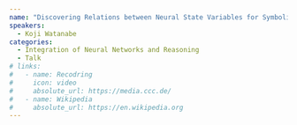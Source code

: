 ```yaml
---
name: "Discovering Relations between Neural State Variables for Symbolic Regression"
speakers:
  - Koji Watanabe
categories:
  - Integration of Neural Networks and Reasoning
  - Talk
# links:
#   - name: Recodring
#     icon: video
#     absolute_url: https://media.ccc.de/
#   - name: Wikipedia
#     absolute_url: https://en.wikipedia.org
---
```

